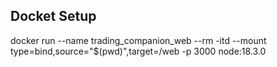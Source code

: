 ## Docket Setup

docker run --name trading_companion_web --rm -itd --mount type=bind,source="$(pwd)",target=/web -p 3000 node:18.3.0
